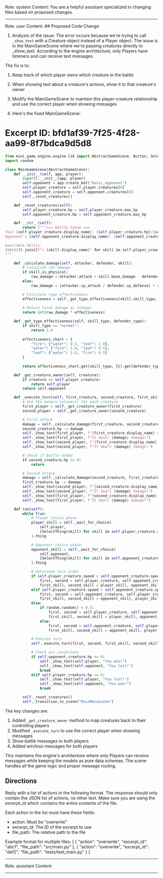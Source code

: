 Role: system
Content: You are a helpful assistant specialized in changing files based on proposed changes.
__________________
Role: user
Content: ## Proposed Code Change
1. Analysis of the issue:
The error occurs because we're trying to call `_show_text` with a Creature object instead of a Player object. The issue is in the MainGameScene where we're passing creatures directly to _show_text. According to the engine architecture, only Players have listeners and can receive text messages.

The fix is to:
1. Keep track of which player owns which creature in the battle
2. When showing text about a creature's actions, show it to that creature's owner
3. Modify the MainGameScene to maintain this player-creature relationship and use the correct player when showing messages

2. Here's the fixed MainGameScene:

# Excerpt ID: bfd1af39-7f25-4f28-aa99-8f7bdca9d5d8
```python main_game/scenes/main_game_scene.py
from mini_game_engine.engine.lib import AbstractGameScene, Button, SelectThing
import random

class MainGameScene(AbstractGameScene):
    def __init__(self, app, player):
        super().__init__(app, player)
        self.opponent = app.create_bot("basic_opponent")
        self.player_creature = self.player.creatures[0]
        self.opponent_creature = self.opponent.creatures[0]
        self._reset_creatures()

    def _reset_creatures(self):
        self.player_creature.hp = self.player_creature.max_hp
        self.opponent_creature.hp = self.opponent_creature.max_hp

    def __str__(self):
        return f"""=== Battle Scene ===
Your {self.player_creature.display_name}: {self.player_creature.hp}/{self.player_creature.max_hp} HP
Opponent's {self.opponent_creature.display_name}: {self.opponent_creature.hp}/{self.opponent_creature.max_hp} HP

Available Skills:
{chr(10).join([f"> {skill.display_name}" for skill in self.player_creature.skills])}
"""

    def _calculate_damage(self, attacker, defender, skill):
        # Calculate raw damage
        if skill.is_physical:
            raw_damage = attacker.attack + skill.base_damage - defender.defense
        else:
            raw_damage = (attacker.sp_attack / defender.sp_defense) * skill.base_damage

        # Calculate type effectiveness
        effectiveness = self._get_type_effectiveness(skill.skill_type, defender.creature_type)
        
        # Return final damage as integer
        return int(raw_damage * effectiveness)

    def _get_type_effectiveness(self, skill_type, defender_type):
        if skill_type == "normal":
            return 1.0
        
        effectiveness_chart = {
            "fire": {"water": 0.5, "leaf": 2.0},
            "water": {"fire": 2.0, "leaf": 0.5},
            "leaf": {"water": 2.0, "fire": 0.5}
        }
        
        return effectiveness_chart.get(skill_type, {}).get(defender_type, 1.0)

    def _get_creature_owner(self, creature):
        if creature == self.player_creature:
            return self.player
        return self.opponent

    def _execute_turn(self, first_creature, second_creature, first_skill, second_skill):
        # Get the owners (players) for each creature
        first_player = self._get_creature_owner(first_creature)
        second_player = self._get_creature_owner(second_creature)

        # First attack
        damage = self._calculate_damage(first_creature, second_creature, first_skill)
        second_creature.hp -= damage
        self._show_text(first_player, f"{first_creature.display_name} used {first_skill.display_name}!")
        self._show_text(first_player, f"It dealt {damage} damage!")
        self._show_text(second_player, f"{first_creature.display_name} used {first_skill.display_name}!")
        self._show_text(second_player, f"It dealt {damage} damage!")

        # Check if battle ended
        if second_creature.hp <= 0:
            return

        # Second attack
        damage = self._calculate_damage(second_creature, first_creature, second_skill)
        first_creature.hp -= damage
        self._show_text(second_player, f"{second_creature.display_name} used {second_skill.display_name}!")
        self._show_text(second_player, f"It dealt {damage} damage!")
        self._show_text(first_player, f"{second_creature.display_name} used {second_skill.display_name}!")
        self._show_text(first_player, f"It dealt {damage} damage!")

    def run(self):
        while True:
            # Player choice phase
            player_skill = self._wait_for_choice(
                self.player,
                [SelectThing(skill) for skill in self.player_creature.skills]
            ).thing

            # Opponent choice phase
            opponent_skill = self._wait_for_choice(
                self.opponent,
                [SelectThing(skill) for skill in self.opponent_creature.skills]
            ).thing

            # Determine turn order
            if self.player_creature.speed > self.opponent_creature.speed:
                first, second = self.player_creature, self.opponent_creature
                first_skill, second_skill = player_skill, opponent_skill
            elif self.player_creature.speed < self.opponent_creature.speed:
                first, second = self.opponent_creature, self.player_creature
                first_skill, second_skill = opponent_skill, player_skill
            else:
                if random.random() < 0.5:
                    first, second = self.player_creature, self.opponent_creature
                    first_skill, second_skill = player_skill, opponent_skill
                else:
                    first, second = self.opponent_creature, self.player_creature
                    first_skill, second_skill = opponent_skill, player_skill

            # Execute turn
            self._execute_turn(first, second, first_skill, second_skill)

            # Check win conditions
            if self.opponent_creature.hp <= 0:
                self._show_text(self.player, "You won!")
                self._show_text(self.opponent, "You lost!")
                break
            elif self.player_creature.hp <= 0:
                self._show_text(self.player, "You lost!")
                self._show_text(self.opponent, "You won!")
                break

        self._reset_creatures()
        self._transition_to_scene("MainMenuScene")
```

The key changes are:
1. Added `_get_creature_owner` method to map creatures back to their controlling players
2. Modified `_execute_turn` to use the correct player when showing messages
3. Show battle messages to both players
4. Added win/loss messages for both players

This maintains the engine's architecture where only Players can receive messages while keeping the models as pure data schemas. The scene handles all the game logic and proper message routing.

## Directions
Reply with a list of actions in the following format. The response should only contain the JSON list of actions, no other text.
Make sure you are using the excerpt_id which contains the entire contents of the file.

Each action in the list must have these fields:
- action: Must be "overwrite"
- excerpt_id: The ID of the excerpt to use
- file_path: The relative path to the file

Example format for multiple files:
[
    {
        "action": "overwrite",
        "excerpt_id": "abc1",
        "file_path": "src/main.py"
    },
    {
        "action": "overwrite",
        "excerpt_id": "def2",
        "file_path": "tests/test_main.py"
    }
]
__________________
Role: assistant
Content: 
__________________
